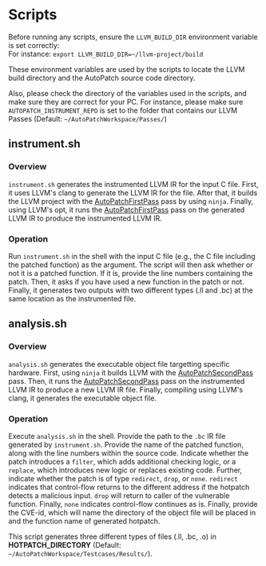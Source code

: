 # Scripts
Before running any scripts, ensure the `LLVM_BUILD_DIR` environment variable is set correctly:  
For instance: `export LLVM_BUILD_DIR=~/llvm-project/build`  

These environment variables are used by the scripts to locate the LLVM build directory and the AutoPatch source code directory.  

Also, please check the directory of the variables used in the scripts, and make sure they are correct for your PC. For instance, please make sure `AUTOPATCH_INSTRUMENT_REPO` is set to the folder that contains our LLVM Passes (Default: `~/AutoPatchWorkspace/Passes/`)

## instrument.sh
### Overview
`instrument.sh` generates the instrumented LLVM IR for the input C file. First, it uses LLVM's clang to generate the LLVM IR for the file. After that, it builds the LLVM project with the [AutoPatchFirstPass](../Passes/AutoPatchFirstPass/) pass by using `ninja`. Finally, using LLVM's opt, it runs the [AutoPatchFirstPass](../Passes/AutoPatchFirstPass/) pass on the generated LLVM IR to produce the instrumented LLVM IR.

### Operation
Run `instrument.sh` in the shell with the input C file (e.g., the C file including the patched function) as the argument. The script will then ask whether or not it is a patched function. If it is, provide the line numbers containing the patch. Then, it asks if you have used a new function in the patch or not. Finally, it generates two outputs with two different types (.ll and .bc) at the same location as the instrumented file.

## analysis.sh
### Overview
`analysis.sh` generates the executable object file targetting specific hardware. First, using `ninja` it builds LLVM with the [AutoPatchSecondPass](Passes/AutoPatchSecondPass/) pass. Then, it runs the [AutoPatchSecondPass](Passes/AutoPatchSecondPass/) pass on the instrumented LLVM IR to produce a new LLVM IR file. Finally, compiling using LLVM's clang, it generates the executable object file.

### Operation
Execute `analysis.sh` in the shell. Provide the path to the `.bc` IR file generated by `instrument.sh`. Provide the name of the patched function, along with the line numbers within the source code. Indicate whether the patch introduces a `filter`, which adds additional checking logic, or a `replace`, which introduces new logic or replaces existing code. Further, indicate whether the patch is of type `redirect`, `drop`, or `none`. `redirect` indicates that control-flow returns to the different address if the hotpatch detects a malicious input. `drop` will return to caller of the vulnerable function. Finally, `none` indicates control-flow continues as is. Finally, provide the CVE-id, which will name the directory of the object file will be placed in and the function name of generated hotpatch. 


This script generates three different types of files (.ll, .bc, .o) in **HOTPATCH_DIRECTORY** (Default: `~/AutoPatchWorkspace/Testcases/Results/`). 
